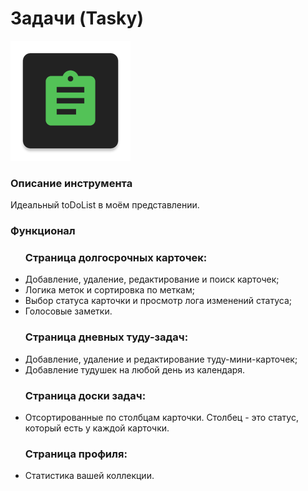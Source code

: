 # Задачи (Tasky)

![Логотип приложения](logo.png)

<h3>Описание инструмента</h3>
<p>Идеальный toDoList в моём представлении.</p>

<h3>Функционал</h3>
<ul>
<h3>Страница долгосрочных карточек:</h3>
<li>Добавление, удаление, редактирование и поиск карточек;</li>
<li>Логика меток и сортировка по меткам;</li>
<li>Выбор статуса карточки и просмотр лога изменений статуса;</li>
<li>Голосовые заметки.</li>
<h3>Страница дневных туду-задач:</h3>
<li>Добавление, удаление и редактирование туду-мини-карточек;</li>
<li>Добавление тудушек на любой день из календаря.</li>
<h3>Страница доски задач:</h3>
<li>Отсортированные по столбцам карточки. Столбец - это статус, который есть у каждой карточки.</li>
<h3>Страница профиля:</h3>
<li>Статистика вашей коллекции.</li>
</ul>
